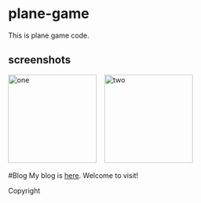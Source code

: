 # plane-game
This is plane game code.

screenshots
-----------------------
<img alt="one" src="https://raw.github.com/charsdavy/plane-game/master/screenshots/plane1.jpg" width="180">
&nbsp;&nbsp;
<img alt="two" src="https://raw.github.com/charsdavy/plane-game/master/screenshots/plane2.jpg" width="180">
&nbsp;&nbsp;

#Blog
My blog is [here](http://www.cnblogs.com/chars). Welcome to visit!

Copyright

